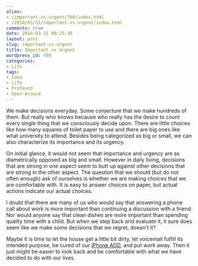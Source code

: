 ```yaml
---
alias:
- /important-vs-urgent/789/index.html
- /2010/03/31/important-vs-urgent/index.html
comments: true
date: 2010-03-31 00:25:39
layout: post
slug: important-vs-urgent
title: Important vs Urgent
wordpress_id: 789
categories:
- Life
tags:
- Idea
- Life
- Profound
- Seen-Around
---
```


We make decisions everyday.  Some conjecture that we make hundreds of them.  But really who knows because who really has the desire to count every single thing that we consciously decide upon.  There are little choices like how many squares of toilet paper to use and there are big ones like what university to attend.  Besides being categorized as big or small, we can also characterize its importance and its urgency.

On initial glance, it would not seem that importance and urgency are as diametrically opposed as big and small.  However in daily living, decisions that are strong in one aspect seem to butt up against other decisions that are strong in the other aspect.  The question that we should (but do not often enough) ask of ourselves is whether we are making choices that we are comfortable with.  It is easy to answer choices on paper, but actual actions indicate our actual choices.

I doubt that there are many of us who would say that answering a phone call about work is more important than continuing a discussion with a friend.  Nor would anyone say that clean dishes are more important than spending quality time with a child.  But when we step back and evaluate it, it sure does seem like we make some decisions that we regret, doesn't it?

Maybe it is time to let the house get a little bit dirty, let voicemail fulfill its intended purpose, be cured of our [iPhone ADD](http://www.goingthewongway.com/710/iphone-attention-deficit/), and put work away.  Then it just might be easier to look back and be comfortable with what we have decided to do with our lives.
